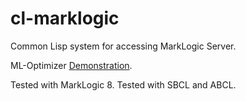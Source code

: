 # cl-marklogic
Common Lisp system for accessing MarkLogic Server.

ML-Optimizer [Demonstration](http://opsresearch.com/demo/ml-optimizer/).

Tested with MarkLogic 8.
Tested with SBCL and ABCL.

